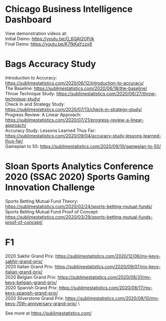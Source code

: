 # Chicago Business Intelligence Dashboard

View demonstration videos at: \
Initial Demo: https://youtu.be/O_6QAt2OPJk \
Final Demo: https://youtu.be/K7fkKaYzzx8 

# Bags Accuracy Study

Introduction to Accuracy: https://sublimestatistics.com/2020/06/12/introduction-to-accuracy/ \
The Baseline: https://sublimestatistics.com/2020/06/18/the-baseline/ \
Throw Technique Study: https://sublimestatistics.com/2020/06/27/throw-technique-study/ \
Check In and Strategy Study: https://sublimestatistics.com/2020/07/13/check-in-strategy-study/ \
Progress Review: A Linear Approach: https://sublimestatistics.com/2020/07/21/progress-review-a-linear-approach/ \
Accuracy Study: Lessons Learned Thus Far: https://sublimestatistics.com/2020/09/04/accuracy-study-lessons-learned-thus-far/ \
Gameplan to 50: https://sublimestatistics.com/2020/09/10/gameplan-to-50/ 

# Sloan Sports Analytics Conference 2020 (SSAC 2020) Sports Gaming Innovation Challenge

Sports Betting Mutual Fund Theory: https://sublimestatistics.com/2020/02/24/sports-betting-mutual-funds/ \
Sports Betting Mutual Fund Proof of Concept: https://sublimestatistics.com/2020/03/29/sports-betting-mutual-funds-proof-of-concept/

# F1 

2020 Sakhir Grand Prix: https://sublimestatistics.com/2020/12/06/my-keys-sakhir-grand-prix/ \
2020 Italian Grand Prix: https://sublimestatistics.com/2020/09/07/my-keys-italian-grand-prix/ \
2020 Belgian Grand Prix: https://sublimestatistics.com/2020/08/31/my-keys-belgian-grand-prix/ \
2020 Spanish Grand Prix: https://sublimestatistics.com/2020/08/17/my-keys-spanish-grand-prix/ \
2020 Silverstone Grand Prix: https://sublimestatistics.com/2020/08/10/my-keys-70th-anniversary-grand-prix/ \

See more at https://sublimestatistics.com/
